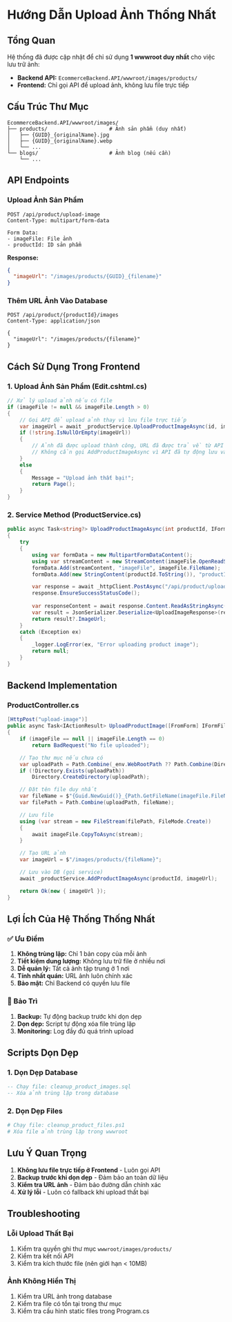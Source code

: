# Hướng Dẫn Upload Ảnh Thống Nhất

## Tổng Quan
Hệ thống đã được cập nhật để chỉ sử dụng **1 wwwroot duy nhất** cho việc lưu trữ ảnh:
- **Backend API:** `EcommerceBackend.API/wwwroot/images/products/`
- **Frontend:** Chỉ gọi API để upload ảnh, không lưu file trực tiếp

## Cấu Trúc Thư Mục

```
EcommerceBackend.API/wwwroot/images/
├── products/                    # Ảnh sản phẩm (duy nhất)
│   ├── {GUID}_{originalName}.jpg
│   ├── {GUID}_{originalName}.webp
│   └── ...
└── blogs/                       # Ảnh blog (nếu cần)
    └── ...
```

## API Endpoints

### Upload Ảnh Sản Phẩm
```http
POST /api/product/upload-image
Content-Type: multipart/form-data

Form Data:
- imageFile: File ảnh
- productId: ID sản phẩm
```

**Response:**
```json
{
  "imageUrl": "/images/products/{GUID}_{filename}"
}
```

### Thêm URL Ảnh Vào Database
```http
POST /api/product/{productId}/images
Content-Type: application/json

{
  "imageUrl": "/images/products/{filename}"
}
```

## Cách Sử Dụng Trong Frontend

### 1. Upload Ảnh Sản Phẩm (Edit.cshtml.cs)
```csharp
// Xử lý upload ảnh nếu có file
if (imageFile != null && imageFile.Length > 0)
{
    // Gọi API để upload ảnh thay vì lưu file trực tiếp
    var imageUrl = await _productService.UploadProductImageAsync(id, imageFile);
    if (!string.IsNullOrEmpty(imageUrl))
    {
        // Ảnh đã được upload thành công, URL đã được trả về từ API
        // Không cần gọi AddProductImageAsync vì API đã tự động lưu vào DB
    }
    else
    {
        Message = "Upload ảnh thất bại!";
        return Page();
    }
}
```

### 2. Service Method (ProductService.cs)
```csharp
public async Task<string?> UploadProductImageAsync(int productId, IFormFile imageFile)
{
    try
    {
        using var formData = new MultipartFormDataContent();
        using var streamContent = new StreamContent(imageFile.OpenReadStream());
        formData.Add(streamContent, "imageFile", imageFile.FileName);
        formData.Add(new StringContent(productId.ToString()), "productId");

        var response = await _httpClient.PostAsync("/api/product/upload-image", formData);
        response.EnsureSuccessStatusCode();
        
        var responseContent = await response.Content.ReadAsStringAsync();
        var result = JsonSerializer.Deserialize<UploadImageResponse>(responseContent, _jsonOptions);
        return result?.ImageUrl;
    }
    catch (Exception ex)
    {
        _logger.LogError(ex, "Error uploading product image");
        return null;
    }
}
```

## Backend Implementation

### ProductController.cs
```csharp
[HttpPost("upload-image")]
public async Task<IActionResult> UploadProductImage([FromForm] IFormFile imageFile, [FromForm] int productId)
{
    if (imageFile == null || imageFile.Length == 0)
        return BadRequest("No file uploaded");

    // Tạo thư mục nếu chưa có
    var uploadPath = Path.Combine(_env.WebRootPath ?? Path.Combine(Directory.GetCurrentDirectory(), "wwwroot"), "images", "products");
    if (!Directory.Exists(uploadPath))
        Directory.CreateDirectory(uploadPath);

    // Đặt tên file duy nhất
    var fileName = $"{Guid.NewGuid()}_{Path.GetFileName(imageFile.FileName)}";
    var filePath = Path.Combine(uploadPath, fileName);

    // Lưu file
    using (var stream = new FileStream(filePath, FileMode.Create))
    {
        await imageFile.CopyToAsync(stream);
    }

    // Tạo URL ảnh
    var imageUrl = $"/images/products/{fileName}";

    // Lưu vào DB (gọi service)
    await _productService.AddProductImageAsync(productId, imageUrl);

    return Ok(new { imageUrl });
}
```

## Lợi Ích Của Hệ Thống Thống Nhất

### ✅ Ưu Điểm
1. **Không trùng lặp:** Chỉ 1 bản copy của mỗi ảnh
2. **Tiết kiệm dung lượng:** Không lưu trữ file ở nhiều nơi
3. **Dễ quản lý:** Tất cả ảnh tập trung ở 1 nơi
4. **Tính nhất quán:** URL ảnh luôn chính xác
5. **Bảo mật:** Chỉ Backend có quyền lưu file

### 🔧 Bảo Trì
1. **Backup:** Tự động backup trước khi dọn dẹp
2. **Dọn dẹp:** Script tự động xóa file trùng lặp
3. **Monitoring:** Log đầy đủ quá trình upload

## Scripts Dọn Dẹp

### 1. Dọn Dẹp Database
```sql
-- Chạy file: cleanup_product_images.sql
-- Xóa ảnh trùng lặp trong database
```

### 2. Dọn Dẹp Files
```powershell
# Chạy file: cleanup_product_files.ps1
# Xóa file ảnh trùng lặp trong wwwroot
```

## Lưu Ý Quan Trọng

1. **Không lưu file trực tiếp ở Frontend** - Luôn gọi API
2. **Backup trước khi dọn dẹp** - Đảm bảo an toàn dữ liệu
3. **Kiểm tra URL ảnh** - Đảm bảo đường dẫn chính xác
4. **Xử lý lỗi** - Luôn có fallback khi upload thất bại

## Troubleshooting

### Lỗi Upload Thất Bại
1. Kiểm tra quyền ghi thư mục `wwwroot/images/products/`
2. Kiểm tra kết nối API
3. Kiểm tra kích thước file (nên giới hạn < 10MB)

### Ảnh Không Hiển Thị
1. Kiểm tra URL ảnh trong database
2. Kiểm tra file có tồn tại trong thư mục
3. Kiểm tra cấu hình static files trong Program.cs 